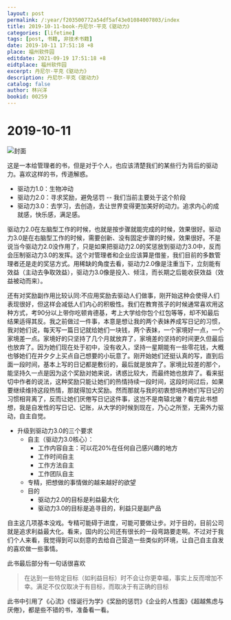 ```yaml
---
layout: post
permalink: /:year/f203500772a54df5af43e01084007803/index
title: 2019-10-11-book-丹尼尔·平克《驱动力》
categories: [lifetime]
tags: [post, 书籍, 非技术书籍]
date: 2019-10-11 17:51:18 +8
place: 福州软件园
editdate: 2021-09-19 17:51:18 +8
eidtplace: 福州软件园
excerpt: 丹尼尔·平克《驱动力》
description: 丹尼尔·平克《驱动力》
catalog: false
author: 林兴洋
bookid: 00259
---
```



# 2019-10-11

![封面](https://gitee.com/linxingyang/at-2020-10-02-image/raw/master/image/T-talks/image/2019/books/qdl.jpg)

这是一本给管理者的书，但是对于个人，也应该清楚我们的某些行为背后的驱动力。喜欢这样的书，传道解惑。

* 驱动力1.0：生物冲动
* 驱动力2.0：寻求奖励，避免惩罚 -- 我们当前主要处于这个阶段
* 驱动力3.0：去学习，去创造，去让世界变得更加美好的动力。追求内心的成就感，快乐感，满足感。

驱动力2.0在左脑型工作的时候，也就是按步骤就能完成的时候，效果很好。驱动力3.0是在右脑型工作的时候，需要创新、没有固定步骤的时候，效果很好。不是说当今驱动力2.0没作用了，只是如果把驱动力2.0的奖惩放到驱动力3.0中，反而会压制驱动力3.0的发挥。这个对管理者和企业应该算是借鉴，我们目前的多数管理者还是走的奖惩方式。用稀缺的角度去看，驱动力2.0像是注重当下，立刻能有效益（主动去争取效益），驱动力3.0像是投入、倾注，而长期之后能收获效益（效益被动而来）。


还有对奖励副作用比较认同:不应用奖励去驱动人们做事，刚开始这种会使得人们表现很好，但这样会减低人们内心的积极性。我们在教育孩子的时候通常喜欢用这种方式，考90分以上带你吃顿肯德基，考上大学给你包个红包等等，却不知最后结果适得其反。我之前做过一件事，本意是想让我的两个表妹养成写日记的习惯，我对她们说，每天写一篇日记就给她们一块钱，两个表妹，一个家境好一点，一个家境差一点。家境好的只坚持了几个月就放弃了，家境差的坚持的时间更久但最后也放弃了。因为她们现在处于初中，没有收入，坚持一星期能有一些零花钱，大概也够她们在并夕夕上买点自己想要的小玩意了。刚开始她们还挺认真的写，直到后面一段时间，基本上写的日记都是敷衍的，最后就是放弃了。家境比较差的那个，能坚持久一点是因为这个奖励对她来说，诱惑比较大，而最终她也放弃了。看来挺切中作者的说法，这种奖励只能让她们的热情持续一段时间，这段时间过后，如果要继续维持这段热情，那就得加大奖励。然而那就与我的初衷想培养她们写日记的习惯相背离了，反而让她们厌倦写日记这件事，这岂不是南辕北辙？看完此书想想，我是自发性的写日记、记账，从大学的时候到现在，乃心之所至，无需外力驱动，自主自觉。


* 升级到驱动力3.0的三个要求
  * 自主（驱动力3.0核心）：
    * 工作内容自主：可以花20%在任何自己感兴趣的地方
    * 工作时间自主
    * 工作方法自主
    * 工作团队自主
  * 专精，把想做的事情做的越来越好的欲望
  * 目的
    * 驱动力2.0的目标是利益最大化
    * 驱动力3.0的目标是追寻目的，利益只是副产品

自主这几项基本没戏。专精可能碍于进度，可能可要做让步。对于目的，目前公司就是追求利益最大化。看来，国内的公司还有很长的一段弯路要走啊。不过对于我们个人来看，我觉得到可以刻意的去给自己营造一些类似的环境，让自己自主自发的喜欢做一些事情。


此书最后部分有一句话很喜欢

> 在达到一些特定目标（如利益目标）时不会让你更幸福，事实上反而增加不幸。满足不仅仅取决于有目标，而取决于有正确的目标


此书中引用了《心流》《怪诞行为学》《奖励的惩罚》《企业的人性面》《超越焦虑与厌倦》，都是些不错的书，准备看一看。


